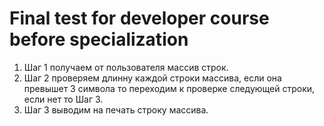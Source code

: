 # Final test for developer course before specialization

1. Шаг 1 получаем от пользователя массив строк.
2. Шаг 2 проверяем длинну каждой строки массива, если она превышет 3 символа то переходим к проверке следующей строки, если нет то Шаг 3.
3. Шаг 3 выводим на печать строку массива.  
